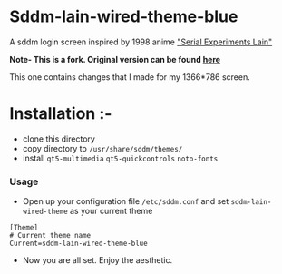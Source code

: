 # Sddm-lain-wired-theme-blue

A sddm login screen inspired by 1998 anime ["Serial Experiments Lain"](https://myanimelist.net/anime/339/Serial_Experiments_Lain)

**Note-
This is a fork.
Original version can be found [here](https://gitlab.com/mixedCase/sddm-lain-wired-theme)**

This one contains changes that I made for my 1366*786 screen.


# Installation :-

- clone this directory
- copy directory to  `/usr/share/sddm/themes/`
- install ```qt5-multimedia```  ```qt5-quickcontrols``` ````noto-fonts````


### Usage
- Open up your configuration file `/etc/sddm.conf` and set `sddm-lain-wired-theme` as your current theme

```shell
[Theme]
# Current theme name
Current=sddm-lain-wired-theme-blue
```
- Now you are all set. Enjoy the aesthetic.
